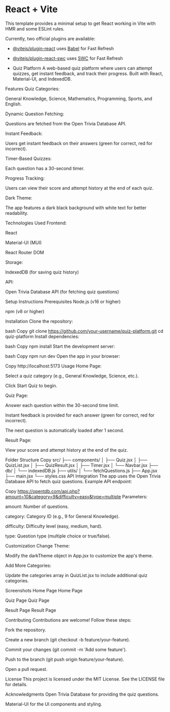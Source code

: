 # React + Vite

This template provides a minimal setup to get React working in Vite with HMR and some ESLint rules.

Currently, two official plugins are available:

- [@vitejs/plugin-react](https://github.com/vitejs/vite-plugin-react/blob/main/packages/plugin-react/README.md) uses [Babel](https://babeljs.io/) for Fast Refresh
- [@vitejs/plugin-react-swc](https://github.com/vitejs/vite-plugin-react-swc) uses [SWC](https://swc.rs/) for Fast Refresh

- Quiz Platform
A web-based quiz platform where users can attempt quizzes, get instant feedback, and track their progress. Built with React, Material-UI, and IndexedDB.

Features
Quiz Categories:

General Knowledge, Science, Mathematics, Programming, Sports, and English.

Dynamic Question Fetching:

Questions are fetched from the Open Trivia Database API.

Instant Feedback:

Users get instant feedback on their answers (green for correct, red for incorrect).

Timer-Based Quizzes:

Each question has a 30-second timer.

Progress Tracking:

Users can view their score and attempt history at the end of each quiz.

Dark Theme:

The app features a dark black background with white text for better readability.

Technologies Used
Frontend:

React

Material-UI (MUI)

React Router DOM

Storage:

IndexedDB (for saving quiz history)

API:

Open Trivia Database API (for fetching quiz questions)

Setup Instructions
Prerequisites
Node.js (v16 or higher)

npm (v8 or higher)

Installation
Clone the repository:

bash
Copy
git clone https://github.com/your-username/quiz-platform.git
cd quiz-platform
Install dependencies:

bash
Copy
npm install
Start the development server:

bash
Copy
npm run dev
Open the app in your browser:

Copy
http://localhost:5173
Usage
Home Page:

Select a quiz category (e.g., General Knowledge, Science, etc.).

Click Start Quiz to begin.

Quiz Page:

Answer each question within the 30-second time limit.

Instant feedback is provided for each answer (green for correct, red for incorrect).

The next question is automatically loaded after 1 second.

Result Page:

View your score and attempt history at the end of the quiz.

Folder Structure
Copy
src/
├── components/
│   ├── Quiz.jsx
│   ├── QuizList.jsx
│   ├── QuizResult.jsx
│   ├── Timer.jsx
│   └── Navbar.jsx
├── db/
│   └── indexedDB.js
├── utils/
│   └── fetchQuestions.js
├── App.jsx
├── main.jsx
└── styles.css
API Integration
The app uses the Open Trivia Database API to fetch quiz questions. Example API endpoint:

Copy
https://opentdb.com/api.php?amount=10&category=9&difficulty=easy&type=multiple
Parameters:

amount: Number of questions.

category: Category ID (e.g., 9 for General Knowledge).

difficulty: Difficulty level (easy, medium, hard).

type: Question type (multiple choice or true/false).

Customization
Change Theme:

Modify the darkTheme object in App.jsx to customize the app's theme.

Add More Categories:

Update the categories array in QuizList.jsx to include additional quiz categories.

Screenshots
Home Page
Home Page

Quiz Page
Quiz Page

Result Page
Result Page

Contributing
Contributions are welcome! Follow these steps:

Fork the repository.

Create a new branch (git checkout -b feature/your-feature).

Commit your changes (git commit -m 'Add some feature').

Push to the branch (git push origin feature/your-feature).

Open a pull request.

License
This project is licensed under the MIT License. See the LICENSE file for details.

Acknowledgments
Open Trivia Database for providing the quiz questions.

Material-UI for the UI components and styling.
